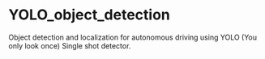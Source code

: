 # YOLO_object_detection
Object detection and localization for autonomous driving using YOLO (You only look once) Single shot detector.
